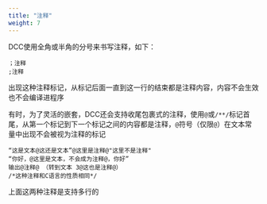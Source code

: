 ```yaml
---
title: "注释"
weight: 7
---
```


DCC使用全角或半角的分号来书写注释，如下：

```DCC
；注释
;注释
```

出现这种注释标记，从标记后面一直到这一行的结束都是注释内容，内容不会生效也不会编译进程序

有时，为了灵活的嵌套，DCC还会支持收尾包裹式的注释，使用`@`或`/**/`标记首尾，从第一个标记到下一个标记之间的内容都是注释，`@`符号（仅限`@`）在文本常量中出现不会被视为注释的标记

```DCC
“这是文本@这还是文本”@这里是注释@"这里不是注释"
“你好，@这里是文本，不会成为注释@，你好”
输出@注释@ （转到文本 3@这也是注释@）
/*这种注释和C语言的性质相同*/
```

上面这两种注释是支持多行的